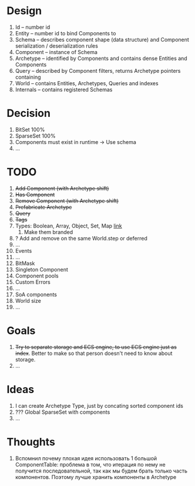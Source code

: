 

# Design

1. Id – number id
1. Entity – number id to bind Components to
1. Schema – describes component shape (data structure) and Component serialization / deserialization rules
1. Component – instance of Schema
1. Archetype – identified by Components and contains dense Entities and Components
1. Query – described by Component filters, returns Archetype pointers containing
1. World – contains Entities, Archetypes, Queries and indexes
1. Internals – contains registered Schemas

# Decision

1. BitSet 100%
1. SparseSet 100%
1. Components must exist in runtime -> Use schema
1. ...

# TODO

1. ~~Add Component (with Archetype shift)~~
1. ~~Has Component~~
1. ~~Remove Component (with Archetype shift)~~
1. ~~Prefabricate Archetype~~
1. ~~Query~~
1. ~~Tags~~
1. Types: Boolean, Array, Object, Set, Map [link](https://github.com/3mcd/javelin/blob/2b64cfa78e016675e698da8299c36b9d4f431e27/packages/pack/src/views.ts)
    1. Make them branded
1. ? Add and remove on the same World.step or deferred
1. ...
1. Events
1. ...
1. BitMask
1. Singleton Component
1. Component pools
1. Custom Errors
1. ...
1. SoA components
1. World size
1. ...

# Goals

1. ~~Try to separate storage and ECS engine, to use ECS engine just as index~~.
    Better to make so that person doesn't need to know about storage.
1. ...

# Ideas

1. I can create Archetype Type, just by concating sorted component ids
1. ??? Global SparseSet with components
2. ...

# Thoughts

1. Вспомнил почему плохая идея использовать 1 большой ComponentTable:
    проблема в том, что итерация по нему не получится последовательной, так как
    мы будем брать только часть компонентов. Поэтому лучше хранить компоненты в Archetype